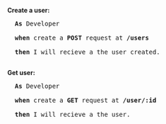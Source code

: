 **Create a user:**

<pre>
  <b>As</b> Developer<br/>
  <b>when</b> create a <b>POST</b> request at <b>/users</b><br/> 
  <b>then</b> I will recieve a the user created.<br/>
</pre>

**Get user:**
<pre>
  <b>As</b> Developer<br/>
  <b>when</b> create a <b>GET</b> request at <b>/user/:id</b><br/> 
  <b>then</b> I will recieve a the user.<br/>
</pre>
